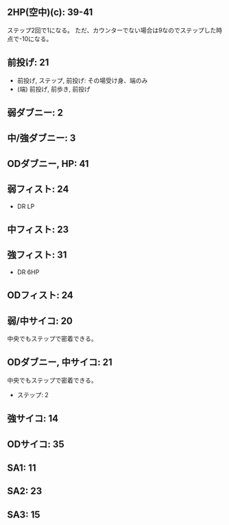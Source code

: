 ## 2HP(空中)(c): 39-41

ステップ2回で1になる。
ただ、カウンターでない場合は9なのでステップした時点で-10になる。

## 前投げ: 21

- 前投げ, ステップ, 前投げ: その場受け身、端のみ
- (端) 前投げ, 前歩き, 前投げ

## 弱ダブニー: 2

## 中/強ダブニー: 3

## ODダブニー, HP: 41

## 弱フィスト: 24

- DR LP

## 中フィスト: 23

## 強フィスト: 31

- DR 6HP

## ODフィスト: 24

## 弱/中サイコ: 20

中央でもステップで密着できる。

## ODダブニー, 中サイコ: 21

中央でもステップで密着できる。

- ステップ: 2

## 強サイコ: 14

## ODサイコ: 35

## SA1: 11

## SA2: 23

## SA3: 15

